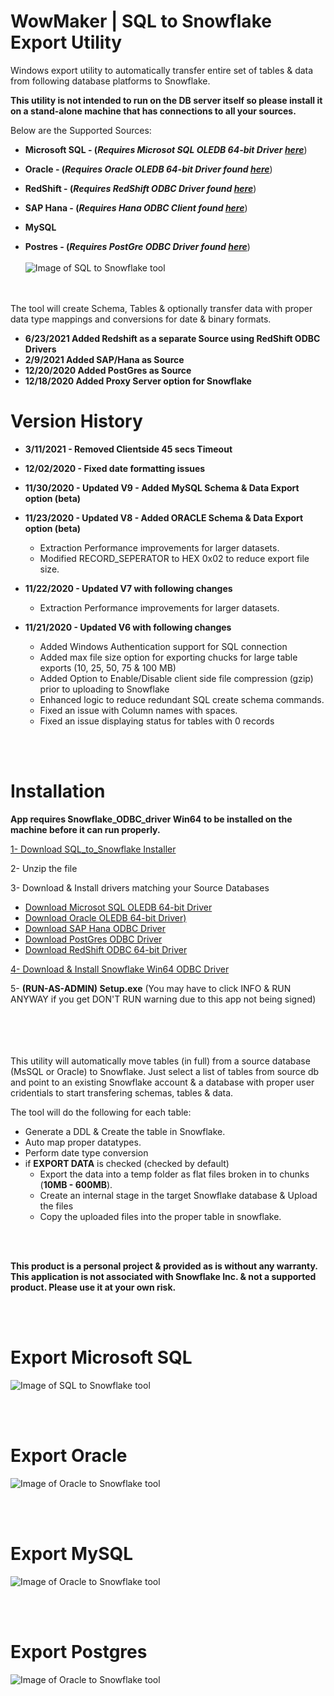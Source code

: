 # WowMaker | SQL to Snowflake Export Utility




Windows export utility to automatically transfer entire set of tables & data from following database platforms to Snowflake. 

**This utility is not intended to run on the DB server itself so please install it on a stand-alone machine that has connections to all your sources.**

Below are the Supported Sources:

- **Microsoft SQL -  (*Requires Microsot SQL OLEDB 64-bit Driver [here](https://www.microsoft.com/en-us/download/details.aspx?id=56730)***)
- **Oracle   -  (*Requires Oracle OLEDB 64-bit Driver found [here](https://www.oracle.com/database/technologies/odac-downloads.html)***)
- **RedShift -  (*Requires RedShift ODBC Driver found [here](https://docs.aws.amazon.com/redshift/latest/mgmt/configure-odbc-connection.html#install-odbc-driver-windows)***) 
 
- **SAP Hana - (*Requires Hana ODBC Client found [here](https://tools.hana.ondemand.com/#hanatools)***)
- **MySQL** 
- **Postres  -  (*Requires PostGre ODBC Driver found [here](https://www.postgresql.org/ftp/odbc/versions/msi/)***)
<br><br>
![Image of SQL to Snowflake tool](https://github.com/NickAkincilar/SQL_to_Snowflake_Export_Tool/blob/main/SQL_2_Snowflake_Screenshot_H.png.PNG)

<br>
<br>
The tool will create Schema, Tables & optionally transfer data with proper data type mappings and conversions for date & binary formats.

- **6/23/2021 Added Redshift as a separate Source using RedShift ODBC Drivers**
- **2/9/2021 Added SAP/Hana as Source**
- **12/20/2020 Added PostGres as Source**
- **12/18/2020 Added Proxy Server option for Snowflake**



# Version History

- <strong>3/11/2021 - Removed Clientside 45 secs Timeout</strong>

- <strong>12/02/2020 - Fixed date formatting issues</strong>

- <strong>11/30/2020 - Updated V9 - Added MySQL Schema & Data Export option (beta)</strong>
 
- <strong>11/23/2020 - Updated V8 - Added ORACLE Schema & Data Export option (beta)</strong>
  - Extraction Performance improvements for larger datasets.
  - Modified RECORD_SEPERATOR to HEX 0x02 to reduce export file size.
- <strong>11/22/2020 - Updated V7 with following changes</strong>
  - Extraction Performance improvements for larger datasets.

- <strong>11/21/2020 - Updated V6 with following changes</strong>
  - Added Windows Authentication support for SQL connection
  - Added max file size option for exporting chucks for large table exports (10, 25, 50, 75 & 100 MB)
  - Added Option to Enable/Disable client side file compression (gzip) prior to uploading to Snowflake
  - Enhanced logic to reduce redundant SQL create schema commands.
  - Fixed an issue with Column names with spaces.
  - Fixed an issue displaying status for tables with 0 records

<BR><BR>
  
# Installation

**App requires Snowflake_ODBC_driver Win64 to be installed on the machine before it can run properly.**

[1- Download SQL_to_Snowflake Installer](https://github.com/NickAkincilar/SQL_to_Snowflake_Export_Tool/raw/main/MsSQL_To_Snowflake.zip)

2- Unzip the file
 
3- Download & Install drivers matching your Source Databases
- [Download Microsot SQL OLEDB 64-bit Driver](https://www.microsoft.com/en-us/download/details.aspx?id=56730)
- [Download Oracle OLEDB 64-bit Driver)](https://www.oracle.com/database/technologies/odac-downloads.html)
- [Download SAP Hana ODBC Driver](https://tools.hana.ondemand.com/#hanatools)
- [Download PostGres ODBC Driver](https://www.postgresql.org/ftp/odbc/versions/msi/) 
- [Download RedShift ODBC 64-bit Driver](https://docs.aws.amazon.com/redshift/latest/mgmt/configure-odbc-connection.html#install-odbc-driver-windows) 
 
[4- Download & Install Snowflake Win64 ODBC Driver](https://sfc-repo.snowflakecomputing.com/odbc/win64/latest/index.html)

 5- **(RUN-AS-ADMIN) Setup.exe**  (You may have to click INFO & RUN ANYWAY if you get DON'T RUN warning due to this app not being signed)



<br><br><br><br>
This utility will automatically move tables (in full) from a source database (MsSQL or Oracle) to Snowflake. Just select a list of tables from source db and point to an existing Snowflake account & a database with proper user cridentials to start transfering schemas, tables & data.



The tool will do the following for each table:
- Generate a DDL & Create the table in Snowflake.
- Auto map proper datatypes.
- Perform date type conversion
- if **EXPORT DATA** is checked (checked by default)
  - Export the data into a temp folder as flat files broken in to chunks (**10MB - 600MB**).
  - Create an internal stage in the target Snowflake database & Upload the files
  - Copy the uploaded files into the proper table in snowflake.

<br><br>

<strong>This product is a personal project & provided as is without any warranty. 
This application is not associated with Snowflake Inc. & not a supported product. Please use it at your own risk.</strong>

<br>
<br>




# Export Microsoft SQL
![Image of SQL to Snowflake tool](https://raw.githubusercontent.com/NickAkincilar/SQL_to_Snowflake_Export_Tool/main/SQL_2_Snowflake_Screenshot_S.png)

<br>
<br>

# Export Oracle

![Image of Oracle to Snowflake tool](https://raw.githubusercontent.com/NickAkincilar/SQL_to_Snowflake_Export_Tool/main/SQL_2_Snowflake_Screenshot_O.png)

<br>
<br>

# Export MySQL

![Image of Oracle to Snowflake tool](https://raw.githubusercontent.com/NickAkincilar/SQL_to_Snowflake_Export_Tool/main/SQL_2_Snowflake_Screenshot_MySQL.png)



<br><br>
# Export Postgres

![Image of Oracle to Snowflake tool](https://raw.githubusercontent.com/NickAkincilar/SQL_to_Snowflake_Export_Tool/main/SQL_2_Snowflake_Screenshot_P.png)



  
  
